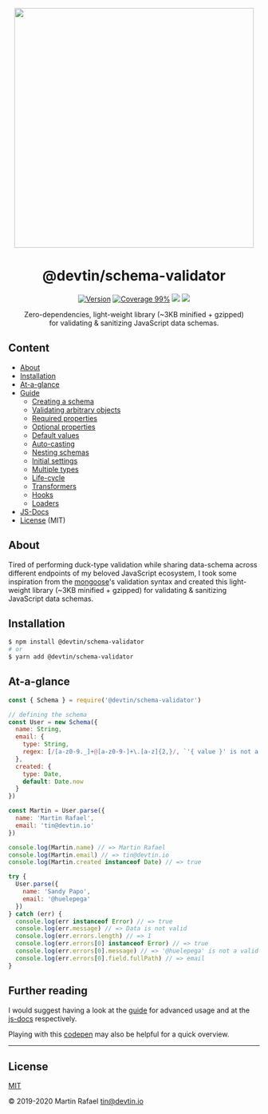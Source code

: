 <p align="center"><img align="center" width="480" src="https://repository-images.githubusercontent.com/228456718/f4767e00-61e6-11ea-964a-7b02d8dcb48f"/></p>

<div align="center"><h1 align="center">@devtin/schema-validator</h1></div>

<p align="center">
<a href="https://www.npmjs.com/package/@devtin/schema-validator" target="_blank"><img src="https://img.shields.io/npm/v/@devtin/schema-validator.svg" alt="Version"></a>
<a href="https://htmlpreview.github.io/?https://github.com/devtin/schema-validator/blob/master/coverage/lcov-report/index.html"><img src="https://img.shields.io/badge/coverage-99%25-green" alt="Coverage 99%"></a>
<a href="/test/features"><img src="https://github.com/devtin/schema-validator/workflows/test/badge.svg"></a>
<a href="http://opensource.org/licenses" target="_blank"><img src="http://img.shields.io/badge/License-MIT-brightgreen.svg"></a>
</p>

<p align="center">
Zero-dependencies, light-weight library (~3KB minified + gzipped)<br>
for validating & sanitizing JavaScript data schemas.
</p>  

## Content

- [About](#about)
- [Installation](#installation)
- [At-a-glance](#at-a-glance)
- [Guide](./guide/README.md)
  - [Creating a schema](/guide/README.md#creating-a-schema)
  - [Validating arbitrary objects](/guide/README.md#validating-arbitrary-objects)
  - [Required properties](/guide/README.md#required-properties)
  - [Optional properties](/guide/README.md#optional-properties)
  - [Default values](/guide/README.md#default-values)
  - [Auto-casting](/guide/README.md#auto-casting)
  - [Nesting schemas](/guide/README.md#nesting-schemas)
  - [Initial settings](/guide/README.md#initial-settings)
  - [Multiple types](/guide/README.md#multiple-types)
  - [Life-cycle](/guide/README.md#life-cycle)
  - [Transformers](/guide/TRANSFORMERS.md)
  - [Hooks](/guide/README.md#hooks)
  - [Loaders](/guide/README.md#loaders)
- [JS-Docs](/DOCS.md)
- [License](#license) (MIT)

## About

Tired of performing duck-type validation while sharing data-schema across different endpoints of my beloved
JavaScript ecosystem, I took some inspiration from the [mongoose](https://mongoosejs.com)'s validation syntax and created
this light-weight library (~3KB minified + gzipped) for validating & sanitizing JavaScript data schemas.

## Installation

```sh
$ npm install @devtin/schema-validator
# or
$ yarn add @devtin/schema-validator
```

## At-a-glance

```js
const { Schema } = require('@devtin/schema-validator')

// defining the schema
const User = new Schema({
  name: String,
  email: {
    type: String,
    regex: [/[a-z0-9._]+@[a-z0-9-]+\.[a-z]{2,}/, `'{ value }' is not a valid e-mail address`]
  },
  created: {
    type: Date,
    default: Date.now
  }
})

const Martin = User.parse({
  name: 'Martin Rafael',
  email: 'tin@devtin.io'
})

console.log(Martin.name) // => Martin Rafael
console.log(Martin.email) // => tin@devtin.io
console.log(Martin.created instanceof Date) // => true

try {
  User.parse({
    name: 'Sandy Papo',
    email: '@huelepega'
  })
} catch (err) {
  console.log(err instanceof Error) // => true
  console.log(err.message) // => Data is not valid
  console.log(err.errors.length) // => 1
  console.log(err.errors[0] instanceof Error) // => true
  console.log(err.errors[0].message) // => '@huelepega' is not a valid e-mail address
  console.log(err.errors[0].field.fullPath) // => email
}

```


## Further reading

I would suggest having a look at the [guide](./guide/README.md) for advanced usage and at the [js-docs](./DOCS.md)
respectively.  

Playing with this <a href="https://codepen.io/tin_r/pen/PoqwLMb" target="_blank">codepen</a> may also be helpful for a
quick overview.

* * *

## License

[MIT](https://opensource.org/licenses/MIT)

&copy; 2019-2020 Martin Rafael <tin@devtin.io>
